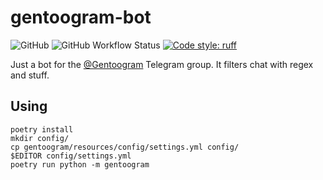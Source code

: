 # gentoogram-bot

![GitHub](https://img.shields.io/github/license/TheReverend403/gentoogram-bot?style=flat-square)
![GitHub Workflow Status](https://img.shields.io/github/actions/workflow/status/TheReverend403/gentoogram-bot/build-docker-image.yml?branch=main&style=flat-square)
[![Code style: ruff](https://img.shields.io/badge/code%20style-ruff-000000.svg?style=flat-square)](https://github.com/astral-sh/ruff)


Just a bot for the [@Gentoogram](https://t.me/Gentoogram) Telegram group. It filters chat with regex and stuff.

## Using

```
poetry install
mkdir config/
cp gentoogram/resources/config/settings.yml config/
$EDITOR config/settings.yml
poetry run python -m gentoogram
```
